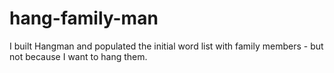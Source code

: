 # hang-family-man
I built Hangman and populated the initial word list with family members - but not because I want to hang them.
